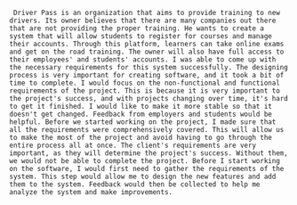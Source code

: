      Driver Pass is an organization that aims to provide training to new drivers. Its owner believes that there are many companies out there that are not providing the proper training. He wants to create a system that will allow students to register for courses and manage their accounts. Through this platform, learners can take online exams and get on the road training. The owner will also have full access to their employees' and students' accounts. I was able to come up with the necessary requirements for this system successfully. The designing process is very important for creating software, and it took a bit of time to complete. I would focus on the non-functional and functional requirements of the project. This is because it is very important to the project's success, and with projects changing over time, it's hard to get it finished. I would like to make it more stable so that it doesn't get changed. Feedback from employers and students would be helpful. Before we started working on the project, I made sure that all the requirements were comprehensively covered. This will allow us to make the most of the project and avoid having to go through the entire process all at once. The client's requirements are very important, as they will determine the project's success. Without them, we would not be able to complete the project. Before I start working on the software, I would first need to gather the requirements of the system. This step would allow me to design the new features and add them to the system. Feedback would then be collected to help me analyze the system and make improvements.
